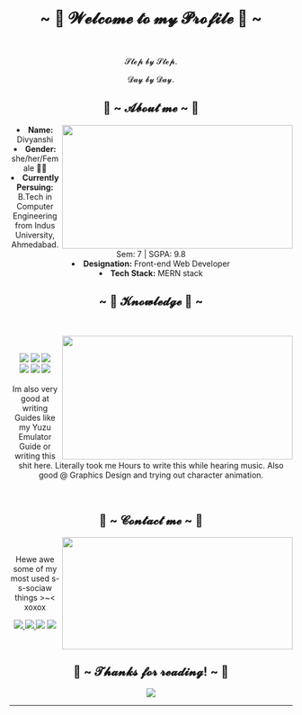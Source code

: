 <body>
  <center>
<h1 align="center">~ 💖 𝓦𝓮𝓵𝓬𝓸𝓶𝓮 𝓽𝓸 𝓶𝔂 𝓟𝓻𝓸𝓯𝓲𝓵𝓮 💖 ~</h1>
<br>
<div align="center">
  <p>𝓢𝓽𝓮𝓹 𝓫𝔂 𝓢𝓽𝓮𝓹.</p>
  <p>𝓓𝓪𝔂 𝓫𝔂 𝓓𝓪𝔂.</p>
  
</div>

<div>
<h2 align="center"> 🦊 ~ 𝓐𝓫𝓸𝓾𝓽 𝓶𝓮 ~ 🦊 </h2>
  <div align="center">
<img src="https://64.media.tumblr.com/e02a94eb3ed476b9088dae2247218b35/tumblr_pof1ooiEIG1x6a7yto1_500.gifv" align="right" height=220 width=410>
  </div>
<li>
 <b>Name:</b> Divyanshi</li>
  <li>
<b>Gender:</b> she/her/Female 🏳️‍⚧️
</li>
<li>
<b>Currently Persuing:</b> B.Tech in Computer Engineering from Indus University, Ahmedabad.
  <br>
  Sem: 7 | SGPA: 9.8
</li>
<li>
<b>Designation:</b> Front-end Web Developer
</li>

<li>
<b>Tech Stack:</b> MERN stack
</li>

<div>
<h2 align="center">            ~ 📇 𝓚𝓷𝓸𝔀𝓵𝓮𝓭𝓰𝓮 📇 ~</h2>
 <br>
<p>
  <div align="center">
<img src="https://24.media.tumblr.com/7587d35b2362777783a4164160a3d58e/tumblr_mq386vyfgl1qii0lzo1_500.gif" align="right" height=220 width=410>
  </div>
</div>
<div>
  <br>
<p align="center"><img src="https://img.shields.io/badge/adobe%20photoshop%20-%2331A8FF.svg?&style=for-the-badge&logo=adobe%20photoshop&logoColor=white"/> <img src="https://img.shields.io/badge/html5%20-%23E34F26.svg?&style=for-the-badge&logo=html5&logoColor=white"/> <img src="https://img.shields.io/badge/css3%20-%231572B6.svg?&style=for-the-badge&logo=css3&logoColor=white"/><br>
 <img src="https://img.shields.io/badge/node.js%20-%2343853D.svg?&style=for-the-badge&logo=node.js&logoColor=white"/> <img src="https://img.shields.io/badge/javascript%20-%23323330.svg?&style=for-the-badge&logo=javascript&logoColor=%23F7DF1E"/> <img src="https://img.shields.io/badge/git%20-%23F05033.svg?&style=for-the-badge&logo=git&logoColor=white"/> <br><br>
Im also very good at writing Guides like my Yuzu Emulator Guide or writing this shit here. Literally took me Hours to write this while hearing music. Also good @ Graphics Design and trying out character animation.
</p>
<br>
<h2 align="center">           📝 ~ 𝓒𝓸𝓷𝓽𝓪𝓬𝓽 𝓶𝓮 ~ 📝</h2>
  <div align="center">
<img src="https://media.tenor.com/8yTZcA1_aGEAAAAC/amelia-watson-vtuber.gif" align="right" width=410 height=200>
  </div>
<br>
<p align="center">Hewe awe some of my <br>
most used s-s-sociaw things >~< xoxox</p>

<p align="center">
  <a href="https://www.linkedin.com/in/divyanshi-detroja-415174203/" target="_blank">
    <img src="https://img.shields.io/badge/LinkedIn-0077B5?style=for-the-badge&logo=linkedin&logoColor=white"/>
  </a>
    <a href="https://twitter.com/DivyanshiMDet" target="_blank">
    <img src="https://img.shields.io/badge/Twitter-1DA1F2?style=for-the-badge&logo=twitter&logoColor=white"/>
  </a>
   <a href="https://discord.me/Divu#3476" target="_blank"><img src="https://img.shields.io/badge/Discord-7289DA?style=for-the-badge&logo=discord&logoColor=white"/></a>
   <a href="mailto:divyanshi.m.detroja@gmail.com" target="_blank"><img src="https://img.shields.io/badge/Gmail-D14836?style=for-the-badge&logo=gmail&logoColor=white"/></a>
</p>

  
</div>
<br>
<div>
<h2 align="center">💖 ~ 𝓣𝓱𝓪𝓷𝓴𝓼 𝓯𝓸𝓻 𝓻𝓮𝓪𝓭𝓲𝓷𝓰! ~ 💖</h2>
<div align="center">
<img src="https://i.imgur.com/tzYKRfd.gif">
</div>
<hr>
</div>
</div>
    </center>
</body>
